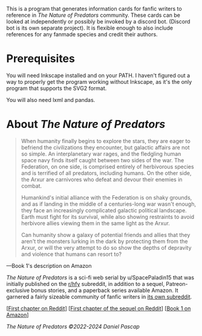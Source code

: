 This is a program that generates information cards for fanfic writers to reference in _The Nature of Predators_ community. These cards can be looked at independently or possibly be invoked by a discord bot. (Discord bot is its own separate project). It is flexible enough to also include references for any fanmade species and credit their authors.

# Prerequisites
You will need Inkscape installed and on your PATH.  I haven't figured out a way to properly get the program working without Inkscape, as it's the only program that supports the SVG2 format.

You will also need lxml and pandas.

# About _The Nature of Predators_
>When humanity finally begins to explore the stars, they are eager to befriend the civilizations they encounter, but galactic affairs are not so simple. An interplanetary war rages, and the fledgling human space navy finds itself caught between two sides of the war. The Federation, on one side, is comprised entirely of herbivorous species and is terrified of all predators, including humans. On the other side, the Arxur are carnivores who defeat and devour their enemies in combat.
>
>Humankind's initial alliance with the Federation is on shaky grounds, and as if landing in the middle of a centuries-long war wasn't enough, they face an increasingly complicated galactic political landscape. Earth must fight for its survival, while also showing restraints to avoid herbivore allies viewing them in the same light as the Arxur.
>
>Can humanity show a galaxy of potential friends and allies that they aren't the monsters lurking in the dark by protecting them from the Arxur, or will the very attempt to do so show the depths of depravity and violence that humans can resort to?

—Book 1's description on Amazon

_The Nature of Predators_ is a sci-fi web serial by u/SpacePaladin15 that was initially published on the [r/hfy](reddit.com/r/hfy) subreddit, in addition to a sequel, Patreon-exclusive bonus stories, and a paperback series available Amazon.  It garnered a fairly sizeable community of fanfic writers in [its own subreddit](reddit.com/r/NatureofPredators).

[[First chapter on Reddit](https://www.reddit.com/r/HFY/comments/u19xpa/the_nature_of_predators/)] [[First chapter of the sequel on Reddit](https://www.reddit.com/r/HFY/comments/195q9rx/the_nature_of_predators_21/)] [[Book 1 on Amazon](https://www.amazon.com/dp/B0CPXTZCCW?ref_=pe_93986420_775043100)]

_The Nature of Predators ©2022-2024 Daniel Pascap_
